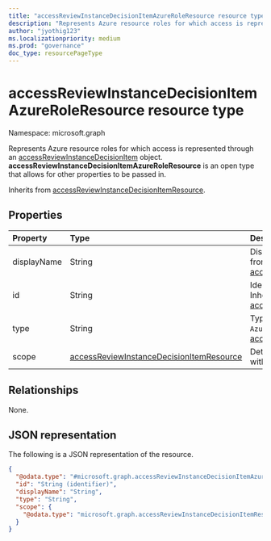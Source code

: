 ```yaml
---
title: "accessReviewInstanceDecisionItemAzureRoleResource resource type"
description: "Represents Azure resource roles for which access is represented through an accessReviewInstanceDecisionItem object."
author: "jyothig123"
ms.localizationpriority: medium
ms.prod: "governance"
doc_type: resourcePageType
---
```


# accessReviewInstanceDecisionItemAzureRoleResource resource type

Namespace: microsoft.graph

Represents Azure resource roles for which access is represented through an [accessReviewInstanceDecisionItem](accessreviewinstancedecisionitem.md) object. **accessReviewInstanceDecisionItemAzureRoleResource** is an open type that allows for other properties to be passed in.

Inherits from [accessReviewInstanceDecisionItemResource](accessreviewinstancedecisionItemresource.md).


## Properties
|Property|Type|Description|
|:---|:---|:---|
| displayName | String | Display name of the Azure role. Inherited from [accessReviewInstanceDecisionItemResource](accessreviewinstancedecisionItemresource.md).|
| id | String | Identifier of the decision item resource. Inherited from [accessReviewInstanceDecisionItemResource](accessreviewinstancedecisionItemresource.md). |
| type | String | Type of resource. Type will always be `AzureRole`.  Inherited from [accessReviewInstanceDecisionItemResource](accessreviewinstancedecisionItemresource.md). |
| scope | [accessReviewInstanceDecisionItemResource](../resources/accessreviewinstancedecisionitemresource.md) | Details of the scope this role is associated with. |


## Relationships
None.

## JSON representation
The following is a JSON representation of the resource.
<!-- {
  "blockType": "resource",
  "@odata.type": "microsoft.graph.accessReviewInstanceDecisionItemAzureRoleResource",
  "baseType": "microsoft.graph.accessReviewInstanceDecisionItemResource",
  "openType": true
}
-->
``` json
{
  "@odata.type": "#microsoft.graph.accessReviewInstanceDecisionItemAzureRoleResource",
  "id": "String (identifier)",
  "displayName": "String",
  "type": "String",
  "scope": {
    "@odata.type": "microsoft.graph.accessReviewInstanceDecisionItemResource"
  }
}
```
